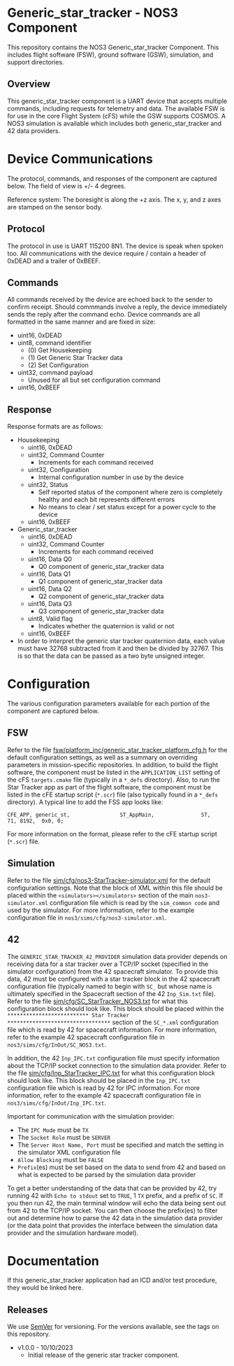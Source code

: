 # Generic_star_tracker - NOS3 Component
This repository contains the NOS3 Generic_star_tracker Component.
This includes flight software (FSW), ground software (GSW), simulation, and support directories.

## Overview
This generic_star_tracker component is a UART device that accepts multiple commands, including requests for telemetry and data.
The available FSW is for use in the core Flight System (cFS) while the GSW supports COSMOS.
A NOS3 simulation is available which includes both generic_star_tracker and 42 data providers.


# Device Communications
The protocol, commands, and responses of the component are captured below.  The field of view is +/- 4 degrees.

Reference system:  The boresight is along the +z axis.  The x, y, and z axes are stamped on the sensor body.

## Protocol
The protocol in use is UART 115200 8N1.
The device is speak when spoken too.
All communications with the device require / contain a header of 0xDEAD and a trailer of 0xBEEF.

## Commands
All commands received by the device are echoed back to the sender to confirm receipt.
Should commmands involve a reply, the device immediately sends the reply after the command echo.
Device commands are all formatted in the same manner and are fixed in size:
* uint16, 0xDEAD
* uint8, command identifier
  - (0) Get Housekeeping
  - (1) Get Generic Star Tracker data
  - (2) Set Configuration
* uint32, command payload
  - Unused for all but set configuration command
* uint16, 0xBEEF

## Response
Response formats are as follows:
* Housekeeping
  - uint16, 0xDEAD
  - uint32, Command Counter
    * Increments for each command received
  - uint32, Configuration
    * Internal configuration number in use by the device
  - uint32, Status
    * Self reported status of the component where zero is completely healthy and each bit represents different errors
    * No means to clear / set status except for a power cycle to the device
  - uint16, 0xBEEF
* Generic_star_tracker
  - uint16, 0xDEAD
  - uint32, Command Counter
    * Increments for each command received
  - uint16, Data Q0
    * Q0 component of generic_star_tracker data
  - uint16, Data Q1
    * Q1 component of generic_star_tracker data
  - uint16, Data Q2
    * Q2 component of generic_star_tracker data
  - uint16, Data Q3
    * Q3 component of generic_star_tracker data
  - uint8, Valid flag
    * Indicates whether the quaternion is valid or not
  - uint16, 0xBEEF
* In order to interpret the generic star tracker quaternion data, each value must have 32768 subtracted from it and then be divided by 32767.  This is so that the data can be passed as a two byte unsigned integer.


# Configuration
The various configuration parameters available for each portion of the component are captured below.

## FSW
Refer to the file [fsw/platform_inc/generic_star_tracker_platform_cfg.h](fsw/platform_inc/generic_star_tracker_platform_cfg.h) for the default
configuration settings, as well as a summary on overriding parameters in mission-specific repositories.  In addition, to build the flight software, the component must be listed in the ```APPLICATION_LIST``` setting of the cFS ```targets.cmake``` file (typically in a ```*_defs``` directory).  Also, to run the Star Tracker app as part of the flight software, the component must be listed in the cFE startup script (```*.scr```) file (also typically found in a ```*_defs``` directory).  A typical line to add the FSS app looks like:

```
CFE_APP, generic_st,                ST_AppMain,               ST,               71, 8192,  0x0, 0;
```

For more information on the format, please refer to the cFE startup script (```*.scr```) file.


## Simulation
Refer to the file [sim/cfg/nos3-StarTracker-simulator.xml](sim/cfg/nos3-StarTracker-simulator.xml) for the default configuration settings.  Note that the block of XML within this file should be placed within the `<simulators></simulators>` section of the main ```nos3-simulator.xml``` configuration file which is read by the ```sim_common code``` and used by the simulator.  For more information, refer to the example configuration file in ```nos3/sims/cfg/nos3-simulator.xml```.

## 42

The ```GENERIC_STAR_TRACKER_42_PROVIDER``` simulation data provider depends on receiving data for a star tracker over a TCP/IP socket (specified in the simulator configuration) from the 42 spacecraft simulator.  To provide this data, 42 must be configured with a star tracker block in the 42 spacecraft configuration file (typically named to begin with ```SC_``` but whose name is ultimately specified in the Spacecraft section of the 42 ```Inp_Sim.txt``` file).  Refer to the file [sim/cfg/SC_StarTracker_NOS3.txt](sim/cfg/SC_StarTracker_NOS3.txt) for what this configuration block should look like.  This block should be placed within the `************************** Star Tracker *********************************` section of the ```SC_*.xml``` configuration file which is read by 42 for spacecraft information.  For more information, refer to the example 42 spacecraft configuration file in ```nos3/sims/cfg/InOut/SC_NOS3.txt```.

In addition, the 42 ```Inp_IPC.txt``` configuration file must specify information about the TCP/IP socket connection to the simulation data provider.  Refer to the file [sim/cfg/Inp_StarTracker_IPC.txt](sim/cfg/Inp_StarTracker_IPC.txt) for what this configuration block should look like.  This block should be placed in the ```Inp_IPC.txt``` configuration file which is read by 42 for IPC information.  For more information, refer to the example 42 spacecraft configuration file in ```nos3/sims/cfg/InOut/Inp_IPC.txt```.

Important for communication with the simulation provider:
- The ```IPC Mode``` must be ```TX```
- The ```Socket Role``` must be ```SERVER```
- The ```Server Host Name, Port``` must be specified and match the setting in the simulator XML configuration file
- ```Allow Blocking``` must be ```FALSE```
- ```Prefix```(es) must be set based on the data to send from 42 and based on what is expected to be parsed by the simulation data provider

To get a better understanding of the data that can be provided by 42, try running 42 with ```Echo to stdout``` set to ```TRUE```, 1 ```TX``` prefix, and a prefix of ```SC```.  If you then run 42, the main terminal window will echo the data being sent out from 42 to the TCP/IP socket.  You can then choose the prefix(es) to filter out and determine how to parse the 42 data in the simulation data provider (or the data point that provides the interface between the simulation data provider and the simulation hardware model).


# Documentation
If this generic_star_tracker application had an ICD and/or test procedure, they would be linked here.

## Releases
We use [SemVer](http://semver.org/) for versioning. For the versions available, see the tags on this repository.
* v1.0.0 - 10/10/2023
  - Initial release of the generic star tracker component.
